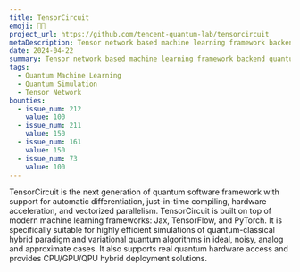 ```yaml
---
title: TensorCircuit
emoji: 🚀🌔
project_url: https://github.com/tencent-quantum-lab/tensorcircuit
metaDescription: Tensor network based machine learning framework backend quantum software framework
date: 2024-04-22
summary: Tensor network based machine learning framework backend quantum software framework
tags:
  - Quantum Machine Learning
  - Quantum Simulation
  - Tensor Network
bounties:
  - issue_num: 212
    value: 100
  - issue_num: 211
    value: 150
  - issue_num: 161
    value: 150
  - issue_num: 73
    value: 100
---
```


TensorCircuit is the next generation of quantum software framework with support for automatic differentiation, just-in-time compiling, hardware acceleration, and vectorized parallelism. TensorCircuit is built on top of modern machine learning frameworks: Jax, TensorFlow, and PyTorch. It is specifically suitable for highly efficient simulations of quantum-classical hybrid paradigm and variational quantum algorithms in ideal, noisy, analog and approximate cases. It also supports real quantum hardware access and provides CPU/GPU/QPU hybrid deployment solutions.
